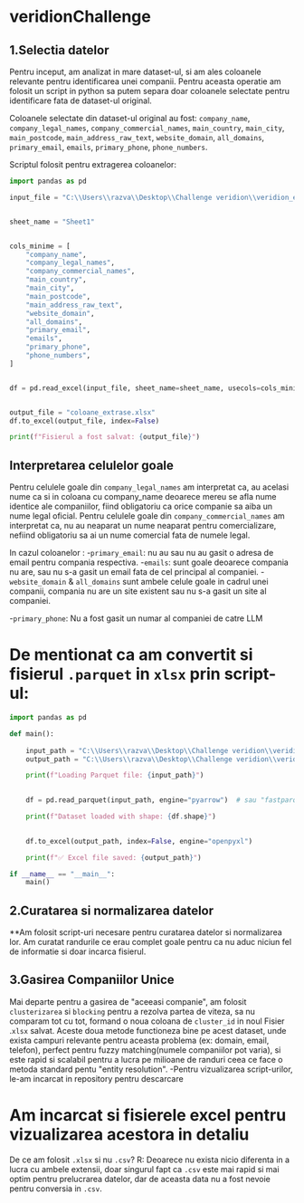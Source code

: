 # veridionChallenge


## 1.Selectia datelor
Pentru inceput, am analizat in mare dataset-ul, si am ales coloanele relevante pentru identificarea unei companii. Pentru aceasta operatie am folosit un script in python sa putem separa doar coloanele selectate pentru identificare fata de dataset-ul original.

Coloanele selectate din dataset-ul original au fost:
`company_name`, `company_legal_names`, `company_commercial_names`, `main_country`, `main_city`, `main_postcode`,
`main_address_raw_text`, `website_domain`, `all_domains`, `primary_email`, `emails`, `primary_phone`, `phone_numbers`.

 Scriptul folosit pentru extragerea coloanelor: 
```python
import pandas as pd

input_file = "C:\\Users\\razva\\Desktop\\Challenge veridion\\veridion_entity_resolution_challenge.xlsx"


sheet_name = "Sheet1"


cols_minime = [
    "company_name",
    "company_legal_names",
    "company_commercial_names",
    "main_country",
    "main_city",
    "main_postcode",
    "main_address_raw_text",
    "website_domain",
    "all_domains",
    "primary_email",
    "emails",
    "primary_phone",
    "phone_numbers",
]


df = pd.read_excel(input_file, sheet_name=sheet_name, usecols=cols_minime)


output_file = "coloane_extrase.xlsx"
df.to_excel(output_file, index=False)

print(f"Fisierul a fost salvat: {output_file}")
```

## Interpretarea celulelor goale
Pentru celulele goale din `company_legal_names` am interpretat ca, au acelasi nume ca si in coloana cu company_name deoarece mereu se afla nume identice ale companiilor, fiind obligatoriu ca orice companie sa aiba un nume legal oficial.
Pentru celulele goale din `company_commercial_names` am interpretat ca, nu au neaparat un nume neaparat pentru comercializare, nefiind obligatoriu sa ai un nume comercial fata de numele legal.

In cazul coloanelor :
-`primary_email`: nu au sau nu au gasit o adresa de email pentru compania respectiva. 
-`emails`: sunt goale deoarece compania nu are, sau nu s-a gasit un email fata de cel principal al companiei. 
-`website_domain` & `all_domains` sunt ambele celule goale in cadrul unei companii, compania nu are un site existent sau nu s-a gasit un site al companiei.

-`primary_phone`: Nu a fost gasit un numar al companiei de catre LLM

# De mentionat ca am convertit si fisierul `.parquet` in `xlsx` prin script-ul:

```python
import pandas as pd

def main():
    
    input_path = "C:\\Users\\razva\\Desktop\\Challenge veridion\\veridion_entity_resolution_challenge.snappy.parquet"
    output_path = "C:\\Users\\razva\\Desktop\\Challenge veridion\\veridion_entity_resolution_challenge.xlsx"

    print(f"Loading Parquet file: {input_path}")

    
    df = pd.read_parquet(input_path, engine="pyarrow")  # sau "fastparquet"

    print(f"Dataset loaded with shape: {df.shape}")

   
    df.to_excel(output_path, index=False, engine="openpyxl")

    print(f"✅ Excel file saved: {output_path}")

if __name__ == "__main__":
    main()
```
## 2.Curatarea si normalizarea datelor

**Am folosit script-uri necesare pentru curatarea datelor si normalizarea lor.
Am curatat randurile ce erau complet goale pentru ca nu aduc niciun fel de informatie si doar incarca fisierul.


## 3.Gasirea Companiilor Unice

Mai departe pentru a gasirea de "aceeasi companie", am folosit `clusterizarea` si `blocking` pentru a rezolva partea de viteza, sa nu comparam tot cu tot, formand o noua coloana de `cluster_id` in noul Fisier .`xlsx` salvat. Aceste doua metode functioneza bine pe acest dataset, unde exista campuri relevante pentru aceasta problema (ex: domain, email, telefon), perfect pentru fuzzy matching(numele companiilor pot varia), si este rapid si scalabil pentru a lucra pe milioane de randuri ceea ce face o metoda standard pentu "entity resolution".
-Pentru vizualizarea script-urilor, le-am incarcat in repository pentru descarcare

# Am incarcat si fisierele excel pentru vizualizarea acestora in detaliu
De ce am folosit `.xlsx` si nu `.csv`?
R: Deoarece nu exista nicio diferenta in a lucra cu ambele extensii, doar singurul fapt ca `.csv` este mai rapid si mai optim pentru prelucrarea datelor, dar de aceasta data nu a fost nevoie pentru conversia in `.csv`.


